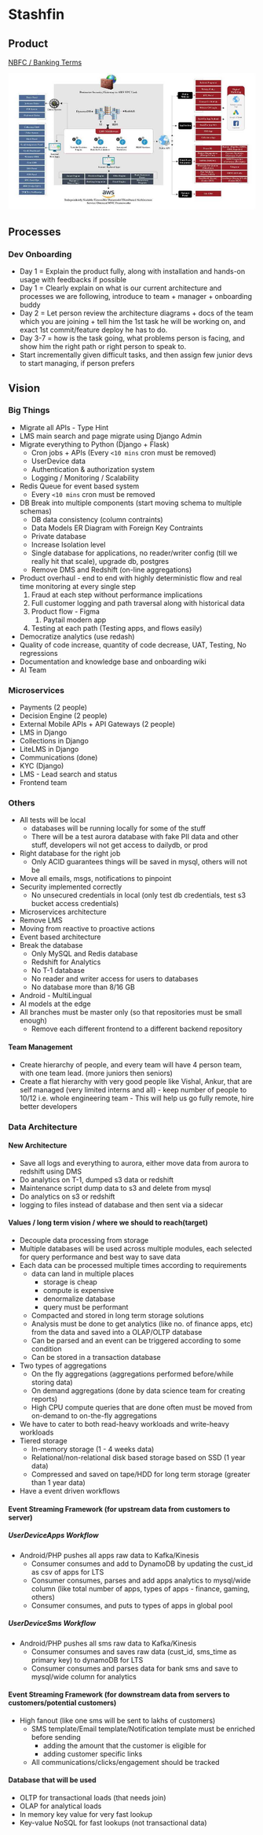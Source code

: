 # Stashfin

## Product

[NBFC / Banking Terms](economics/fintech-nbfc-banking-terms.md)

![stashfin-product-architecture](../../media/Pasted%20image%2020231201172554.jpg)

## Processes

### Dev Onboarding

- Day 1 = Explain the product fully, along with installation and hands-on usage with feedbacks if possible
- Day 1 = Clearly explain on what is our current architecture and processes we are following, introduce to team + manager + onboarding buddy
- Day 2 = Let person review the architecture diagrams + docs of the team which you are joining + tell him the 1st task he will be working on, and exact 1st commit/feature deploy he has to do.
- Day 3-7 = how is the task going, what problems person is facing, and show him the right path or right person to speak to.
- Start incrementally given difficult tasks, and then assign few junior devs to start managing, if person prefers

## Vision

### Big Things

- Migrate all APIs - Type Hint
- LMS main search and page migrate using Django Admin
- Migrate everything to Python (Django + Flask)
    - Cron jobs + APIs (Every `<10 mins` cron must be removed)
    - UserDevice data
    - Authentication & authorization system
    - Logging / Monitoring / Scalability
- Redis Queue for event based system
    - Every `<10 mins` cron must be removed
- DB Break into multiple components (start moving schema to multiple schemas)
    - DB data consistency (column contraints)
    - Data Models ER Diagram with Foreign Key Contraints
    - Private database
    - Increase Isolation level
    - Single database for applications, no reader/writer config (till we really hit that scale), upgrade db, postgres
    - Remove DMS and Redshift (on-line aggregations)
- Product overhaul - end to end with highly deterministic flow and real time monitoring at every single step
    1. Fraud at each step without performance implications
    2. Full customer logging and path traversal along with historical data
    3. Product flow - Figma
        1. Paytail modern app
    4. Testing at each path (Testing apps, and flows easily)
- Democratize analytics (use redash)
- Quality of code increase, quantity of code decrease, UAT, Testing, No regressions
- Documentation and knowledge base and onboarding wiki
- AI Team

### Microservices

- Payments (2 people)
- Decision Engine (2 people)
- External Mobile APIs + API Gateways (2 people)
- LMS in Django
- Collections in Django
- LiteLMS in Django
- Communications (done)
- KYC (Django)
- LMS - Lead search and status
- Frontend team

### Others

- All tests will be local
    - databases will be running locally for some of the stuff
    - There will be a test aurora database with fake PII data and other stuff, developers wil not get access to dailydb, or prod
- Right database for the right job
    - Only ACID guarantees things will be saved in mysql, others will not be
- Move all emails, msgs, notifications to pinpoint
- Security implemented correctly
    - No unsecured credentials in local (only test db credentials, test s3 bucket access credentials)
- Microservices architecture
- Remove LMS
- Moving from reactive to proactive actions
- Event based architecture
- Break the database
    - Only MySQL and Redis database
    - Redshift for Analytics
    - No T-1 database
    - No reader and writer access for users to databases
    - No database more than 8/16 GB
- Android - MultiLingual
- AI models at the edge
- All branches must be master only (so that repositories must be small enough)
    - Remove each different frontend to a different backend repository

#### Team Management

- Create hierarchy of people, and every team will have 4 person team, with one team lead. (more juniors then seniors)
- Create a flat hierarchy with very good people like Vishal, Ankur, that are self managed (very limited interns and all) - keep number of people to 10/12 i.e. whole engineering team - This will help us go fully remote, hire better developers

### Data Architecture

#### New Architecture

- Save all logs and everything to aurora, either move data from aurora to redshift using DMS
- Do analytics on T-1, dumped s3 data or redshift
- Maintenance script dump data to s3 and delete from mysql
- Do analytics on s3 or redshift
- logging to files instead of database and then sent via a sidecar

#### Values / long term vision / where we should to reach(target)

- Decouple data processing from storage
- Multiple databases will be used across multiple modules, each selected for query performance and best way to save data
- Each data can be processed multiple times according to requirements
    - data can land in multiple places
        - storage is cheap
        - compute is expensive
        - denormalize database
        - query must be performant
    - Compacted and stored in long term storage solutions
    - Analysis must be done to get analytics (like no. of finance apps, etc) from the data and saved into a OLAP/OLTP database
    - Can be parsed and an event can be triggered according to some condition
    - Can be stored in a transaction database
- Two types of aggregations
    - On the fly aggregations (aggregations performed before/while storing data)
    - On demand aggregations (done by data science team for creating reports)
    - High CPU compute queries that are done often must be moved from on-demand to on-the-fly aggregations
- We have to cater to both read-heavy workloads and write-heavy workloads
- Tiered storage
    - In-memory storage (1 - 4 weeks data)
    - Relational/non-relational disk based storage based on SSD (1 year data)
    - Compressed and saved on tape/HDD for long term storage (greater than 1 year data)
- Have a event driven workflows

#### Event Streaming Framework (for upstream data from customers to server)

##### UserDeviceApps Workflow

- Android/PHP pushes all apps raw data to Kafka/Kinesis
    - Consumer consumes and add to DynamoDB by updating the cust_id as csv of apps for LTS
    - Consumer consumes, parses and add apps analytics to mysql/wide column (like total number of apps, types of apps - finance, gaming, others)
    - Consumer consumes, and puts to types of apps in global pool

##### UserDeviceSms Workflow

- Android/PHP pushes all sms raw data to Kafka/Kinesis
    - Consumer consumes and saves raw data (cust_id, sms_time as primary key) to dynamoDB for LTS
    - Consumer consumes and parses data for bank sms and save to mysql/wide column for analytics

#### Event Streaming Framework (for downstream data from servers to customers/potential customers)

- High fanout (like one sms will be sent to lakhs of customers)
    - SMS template/Email template/Notification template must be enriched before sending
        - adding the amount that the customer is eligible for
        - adding customer specific links
    - All communications/clicks/engagement should be tracked

#### Database that will be used

- OLTP for transactional loads (that needs join)
- OLAP for analytical loads
- In memory key value for very fast lookup
- Key-value NoSQL for fast lookups (not transactional data)
